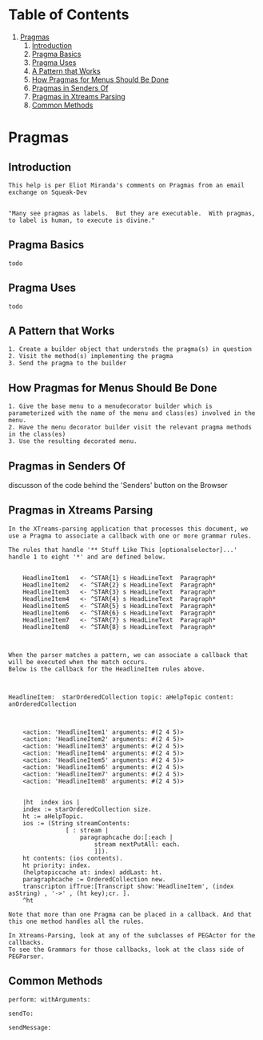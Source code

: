 # Table of Contents1.  [Pragmas](#org04deb25)    1.  [Introduction](#org75b99bc)    2.  [Pragma Basics](#orgf34d23d)    3.  [Pragma Uses](#orga9c72df)    4.  [A Pattern that Works](#org1b81c50)    5.  [How Pragmas for Menus Should Be Done](#orge4d4926)    6.  [Pragmas in Senders Of](#org8b51c3a)    7.  [Pragmas in Xtreams Parsing](#org13384d3)    8.  [Common Methods](#orgb579c3d)<a id="org04deb25"></a># Pragmas<a id="org75b99bc"></a>## Introduction    This help is per Eliot Miranda's comments on Pragmas from an email exchange on Squeak-Dev              "Many see pragmas as labels.  But they are executable.  With pragmas, to label is human, to execute is divine."<a id="orgf34d23d"></a>## Pragma Basics    todo<a id="orga9c72df"></a>## Pragma Uses    todo<a id="org1b81c50"></a>## A Pattern that Works    1. Create a builder object that understnds the pragma(s) in question    2. Visit the method(s) implementing the pragma    3. Send the pragma to the builder<a id="orge4d4926"></a>## How Pragmas for Menus Should Be Done    1. Give the base menu to a menudecorator builder which is parameterized with the name of the menu and class(es) involved in the menu.    2. Have the menu decorator builder visit the relevant pragma methods in the class(es)    3. Use the resulting decorated menu.<a id="org8b51c3a"></a>## Pragmas in Senders Ofdiscusson of the code behind the 'Senders' button on the Browser<a id="org13384d3"></a>## Pragmas in Xtreams Parsing        In the XTreams-parsing application that processes this document, we use a Pragma to associate a callback with one or more grammar rules.        The rules that handle '** Stuff Like This [optionalselector]...' handle 1 to eight '*' and are defined below.            	HeadlineItem1 	<- ^STAR{1} s HeadLineText  Paragraph*    	HeadlineItem2 	<- ^STAR{2} s HeadLineText  Paragraph*    	HeadlineItem3	<- ^STAR{3} s HeadLineText  Paragraph*    	HeadlineItem4	<- ^STAR{4} s HeadLineText  Paragraph*    	HeadlineItem5	<- ^STAR{5} s HeadLineText  Paragraph*    	HeadlineItem6	<- ^STAR{6} s HeadLineText  Paragraph*    	HeadlineItem7	<- ^STAR{7} s HeadLineText  Paragraph*	    	HeadlineItem8	<- ^STAR{8} s HeadLineText  Paragraph*                 When the parser matches a pattern, we can associate a callback that will be executed when the match occurs.    Below is the callback for the HeadlineItem rules above.                HeadlineItem:  starOrderedCollection topic: aHelpTopic content: anOrderedCollection                	<action: 'HeadlineItem1' arguments: #(2 4 5)>    	<action: 'HeadlineItem2' arguments: #(2 4 5)>    	<action: 'HeadlineItem3' arguments: #(2 4 5)>    	<action: 'HeadlineItem4' arguments: #(2 4 5)>    	<action: 'HeadlineItem5' arguments: #(2 4 5)>    	<action: 'HeadlineItem6' arguments: #(2 4 5)>    	<action: 'HeadlineItem7' arguments: #(2 4 5)>    	<action: 'HeadlineItem8' arguments: #(2 4 5)>            	|ht  index ios |    	index := starOrderedCollection size.	    	ht := aHelpTopic.    	ios := (String streamContents:    				[ : stream |    					paragraphcache do:[:each |     						stream nextPutAll: each.    						]]).	    	ht contents: (ios contents).	    	ht priority: index.	    	(helptopiccache at: index) addLast: ht.	    	paragraphcache := OrderedCollection new.    	transcripton ifTrue:[Transcript show:'HeadlineItem', (index asString) , '->' , (ht key);cr.	].	    	^ht        Note that more than one Pragma can be placed in a callback. And that this one method handles all the rules.        In Xtreams-Parsing, look at any of the subclasses of PEGActor for the callbacks.    To see the Grammars for those callbacks, look at the class side of PEGParser.<a id="orgb579c3d"></a>## Common Methods    perform: withArguments:    sendTo:     sendMessage: 
